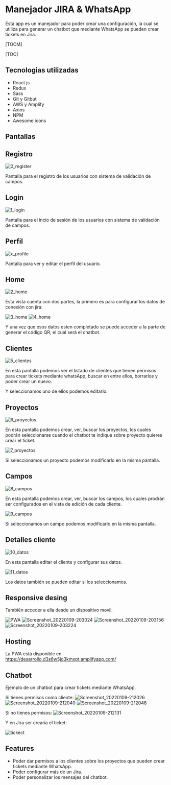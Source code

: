 # Manejador JIRA & WhatsApp

Esta app es un manejador para poder crear una configuración, la cual se utiliza para generar un chatbot que mediante WhatsApp se pueden crear tickets en Jira.

[TOCM]

[TOC]

## Tecnologias utilizadas
- React js
- Redux
- Sass
- Git y Gitbut
- AWS y Amplify
- Axios
- NPM 
- Awesome icons

## Pantallas

## Registro 
![0_register](https://user-images.githubusercontent.com/60045207/148699029-f2a78b65-fd82-4108-8458-a3f240fe8716.PNG)

Pantalla para el registro de los usuarios con sistema de validación de campos.

## Login 

![1_login](https://user-images.githubusercontent.com/60045207/148699038-9801fcb6-e771-49c8-919c-31796137a4f8.PNG)

Pantalla para el incio de sesión de los usuarios con sistema de validación de campos.

## Perfil 

![x_profile](https://user-images.githubusercontent.com/60045207/148699044-d808281a-493e-4876-b487-edda841e7d30.PNG)

Pantalla para ver y editar el perfil del usuario.

## Home

![2_home](https://user-images.githubusercontent.com/60045207/148699054-4b5afacc-8ffc-4594-881a-64bf08d869a3.png)

Esta vista cuenta con dos partes, la primero es para configurar los datos de conexión con jira:

![3_home](https://user-images.githubusercontent.com/60045207/148699064-33a6460c-999b-43f5-a170-673e8729c527.PNG)
![4_home](https://user-images.githubusercontent.com/60045207/148699067-fac54774-61f9-4ea2-81bf-fee5c85ff3a7.PNG)

Y una vez que esos datos esten completado se puede acceder a la parte de generar el código QR, el cual será el chatbot.

## Clientes 

![5_clientes](https://user-images.githubusercontent.com/60045207/148699072-249d83f2-d463-48f9-9e40-f3800a7cefef.PNG)

En esta pantalla podemos ver el listado de clientes que tienen permisos para crear tickets mediante whatsApp, buscar en entre ellos, borrarlos y poder crear un nuevo.

Y seleccionamos uno de ellos podemos editarlo.

## Proyectos

![6_proyectos](https://user-images.githubusercontent.com/60045207/148699082-485dded8-cd3b-447a-bf9d-f3aed9aec778.PNG)

En esta pantalla podemos crear, ver, buscar los proyectos, los cuales podrán seleccionarse cuando el chatbot te indique sobre proyecto quieres crear el ticket.

![7_proyectos](https://user-images.githubusercontent.com/60045207/148699092-0ce70ba2-8c7c-4ac2-9cef-073ebae9e9eb.PNG)

Si seleccionamos un proyecto podemos modificarlo en la misma pantalla.

## Campos

![8_campos](https://user-images.githubusercontent.com/60045207/148699096-931b3d71-99ed-45f2-94a4-b872e24f1b93.PNG)

En esta pantalla podemos crear, ver, buscar los campos, los cuales prodrán ser configurados en el vista de edición de cada cliente.

![9_campos](https://user-images.githubusercontent.com/60045207/148699107-3e908b11-862d-4db0-8d9e-42f4bc0a2c15.PNG)

Si seleccionamos un campo podemos modificarlo en la misma pantalla.

## Detalles cliente 

![10_datos](https://user-images.githubusercontent.com/60045207/148699127-792e6be8-5fd8-4cf8-8f60-e5c17131c32f.PNG)

En esta pantalla editar el cliente y configurar sus datos.

![11_datos](https://user-images.githubusercontent.com/60045207/148699133-29c70cdc-d0a5-42a7-bc84-cbe87593bbcc.PNG)

Los datos también se pueden editar si los seleccionamos.

## Responsive desing

Tambíén acceder a ella desde un dispositivo movil.

![PWA](https://user-images.githubusercontent.com/60045207/148699178-79491dd0-fb30-45a2-8b82-1b64a45bfc03.jpg)
![Screenshot_20220109-203024](https://user-images.githubusercontent.com/60045207/148699182-a5f0ddac-f520-4fc6-bbee-2779fa0c49b7.jpg)
![Screenshot_20220109-203156](https://user-images.githubusercontent.com/60045207/148699184-c5f137a2-0d4e-4ee8-9d57-f0764c06f365.jpg)
![Screenshot_20220109-203224](https://user-images.githubusercontent.com/60045207/148699186-2ae3e6fa-a4aa-4f1c-b822-6d8c85c14236.jpg)

## Hosting

La PWA está disponible en https://desarrollo.d3s6w5jo3kmxpt.amplifyapp.com/

## Chatbot

Ejemplo de un chatbot para crear tickets mediante WhatsApp.

Si tienes permisos como cliente:
![Screenshot_20220109-212026](https://user-images.githubusercontent.com/60045207/148699427-89130a39-ed21-4901-be95-d965f45bb3dd.jpg)
![Screenshot_20220109-212040](https://user-images.githubusercontent.com/60045207/148699441-f11cb8dc-0acd-4a6a-ab1e-6853526a202d.jpg)
![Screenshot_20220109-212048](https://user-images.githubusercontent.com/60045207/148699444-4f117069-a9f7-4c3a-9457-65501383e409.jpg)

Si no tienes permisos:
![Screenshot_20220109-212131](https://user-images.githubusercontent.com/60045207/148699447-b7d1bf59-0c71-456c-af01-672ab28fb06b.jpg)

Y en Jira ser crearia el ticket:

![tickect](https://user-images.githubusercontent.com/60045207/148699552-6f307257-9ea9-41f7-b136-c5c81ffca8e4.PNG)

## Features

- Poder dar permisos a los clientes sobre los proyectos que pueden crear tickets mediante WhatsApp.
- Poder configurar más de un Jira.
- Poder personalizar los mensajes del chatbot.

